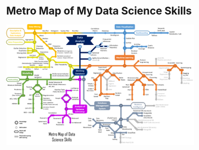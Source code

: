 # Metro Map of My Data Science Skills

![Metro Map Data Science](/images/MetroMap_Data_Analyst_16-10-2020.png "Metro Map Data Science")
